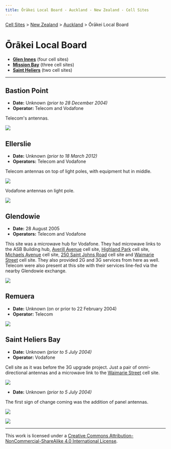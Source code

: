 ```yaml
---
title: Ōrākei Local Board - Auckland - New Zealand - Cell Sites
---
```


[Cell Sites](../../../) > [New Zealand](../../) > [Auckland](../) > Ōrākei Local Board

# Ōrākei Local Board

* **[Glen Innes](glen-innes)** (four cell sites)
* **[Mission Bay](mission-bay)** (three cell sites)
* **[Saint Heliers](saint-heliers)** (two cell sites)

---

## Bastion Point

* **Date:** Unknown *(prior to 28 December 2004)*
* **Operator:** Telecom and Vodafone

Telecom's antennas.

![](https://f001.backblazeb2.com/file/CellSites/NZ/AUK/%C5%8Cr%C4%81kei/20171119-124253.jpg)

## Ellerslie

* **Date:** Unknown *(prior to 18 March 2012)*
* **Operators:** Telecom and Vodafone

Telecom antennas on top of light poles, with equipment hut in middle.

![](https://f001.backblazeb2.com/file/CellSites/NZ/AUK/%C5%8Cr%C4%81kei/20171119-124253c.jpg)

Vodafone antennas on light pole.

![](https://f001.backblazeb2.com/file/CellSites/NZ/AUK/%C5%8Cr%C4%81kei/20171119-124253d.jpg)

## Glendowie

* **Date:** 28 August 2005
* **Operators:** Telecom and Vodafone

This site was a microwave hub for Vodafone. They had microwave links to the ASB Building hub, [Averill
Avenue](kohimarama#averill-avenue) cell site, [Highland Park](../howick/#highland-park) cell site, [Michaels
Avenue](ellerslie#michaels-avenue) cell site, [250 Saint Johns Road](saint-johns#350-saint-johns-road) cell site and
[Waimarie Street](saint-heliers#waimarie-street) cell site. They also provided 2G and 3G services from here as well.
Telecom were also present at this site with their services line-fed via the nearby Glendowie exchange.

![](https://f001.backblazeb2.com/file/CellSites/NZ/AUK/%C5%8Cr%C4%81kei/20050828-155221.jpg)

## Remuera

* **Date:** Unknown (on or prior to 22 February 2004)
* **Operator:** Telecom

![](https://f001.backblazeb2.com/file/CellSites/NZ/AUK/%C5%8Cr%C4%81kei/20171119-124251a.jpg)

## Saint Heliers Bay

* **Date:** Unknown *(prior to 5 July 2004)*
* **Operator:** Vodafone

Cell site as it was before the 3G upgrade project. Just a pair of onmi-directional antennas and a microwave link to
the [Waimarie Street](saint-heliers#waimarie-street) cell site.

![](https://f001.backblazeb2.com/file/CellSites/NZ/AUK/%C5%8Cr%C4%81kei/20171118-193854.jpg)

* **Date:** Unknown *(prior to 5 July 2004)*

The first sign of change coming was the addition of panel antennas.

![](https://f001.backblazeb2.com/file/CellSites/NZ/AUK/%C5%8Cr%C4%81kei/20171118-194022.jpg)

![](https://f001.backblazeb2.com/file/CellSites/NZ/AUK/%C5%8Cr%C4%81kei/20171119-124253b.jpg)

---

This work is licensed under a [Creative Commons Attribution-NonCommercial-ShareAlike 4.0 International License](http://creativecommons.org/licenses/by-nc-sa/4.0/).
